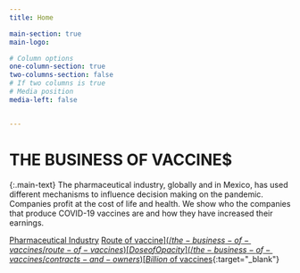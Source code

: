 ```yaml
---
title: Home

main-section: true
main-logo:

# Column options
one-column-section: true
two-columns-section: false
# If two columns is true
# Media position
media-left: false


---
```

# THE BUSINESS OF VACCINE$

{:.main-text}
The pharmaceutical industry, globally and in Mexico, has used different mechanisms to influence decision making on the pandemic. Companies profit at the cost of life and health. We show who the companies that produce COVID-19 vaccines are and how they have increased their earnings.

[Pharmaceutical Industry](/the-business-of-vaccines/pharmaceutical-industry)
[Route of vaccine$](/the-business-of-vaccines/route-of-vaccines)
[Dose of Opacity](/the-business-of-vaccines/contracts-and-owners)
[Billion$ of vaccines](https://poderlatam.org/en/2022/06/these-are-the-billionaires-who-multiplied-their-fortunes-selling-covid-vaccines-to-mexico/){:target="_blank"}




